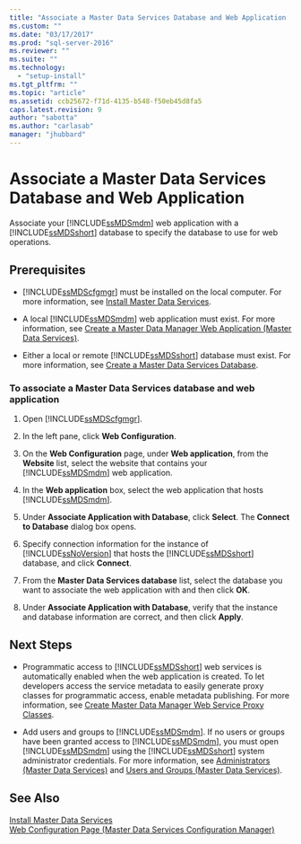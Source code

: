 ```yaml
---
title: "Associate a Master Data Services Database and Web Application | Microsoft Docs"
ms.custom: ""
ms.date: "03/17/2017"
ms.prod: "sql-server-2016"
ms.reviewer: ""
ms.suite: ""
ms.technology: 
  - "setup-install"
ms.tgt_pltfrm: ""
ms.topic: "article"
ms.assetid: ccb25672-f71d-4135-b548-f50eb45d8fa5
caps.latest.revision: 9
author: "sabotta"
ms.author: "carlasab"
manager: "jhubbard"
---
```

# Associate a Master Data Services Database and Web Application
  Associate your [!INCLUDE[ssMDSmdm](../../includes/ssmdsmdm-md.md)] web application with a [!INCLUDE[ssMDSshort](../../includes/ssmdsshort-md.md)] database to specify the database to use for web operations.  
  
## Prerequisites  
  
-   [!INCLUDE[ssMDScfgmgr](../../includes/ssmdscfgmgr-md.md)] must be installed on the local computer. For more information, see [Install Master Data Services](../../master-data-services/install-windows/install-master-data-services.md).  
  
-   A local [!INCLUDE[ssMDSmdm](../../includes/ssmdsmdm-md.md)] web application must exist. For more information, see [Create a Master Data Manager Web Application &#40;Master Data Services&#41;](../../master-data-services/install-windows/create-a-master-data-manager-web-application-master-data-services.md).  
  
-   Either a local or remote [!INCLUDE[ssMDSshort](../../includes/ssmdsshort-md.md)] database must exist. For more information, see [Create a Master Data Services Database](../../master-data-services/install-windows/create-a-master-data-services-database.md).  
  
### To associate a Master Data Services database and web application  
  
1.  Open [!INCLUDE[ssMDScfgmgr](../../includes/ssmdscfgmgr-md.md)].  
  
2.  In the left pane, click **Web Configuration**.  
  
3.  On the **Web Configuration** page, under **Web application**, from the **Website** list, select the website that contains your [!INCLUDE[ssMDSmdm](../../includes/ssmdsmdm-md.md)] web application.  
  
4.  In the **Web application** box, select the web application that hosts [!INCLUDE[ssMDSmdm](../../includes/ssmdsmdm-md.md)].  
  
5.  Under **Associate Application with Database**, click **Select**. The **Connect to Database** dialog box opens.  
  
6.  Specify connection information for the instance of [!INCLUDE[ssNoVersion](../../includes/ssnoversion-md.md)] that hosts the [!INCLUDE[ssMDSshort](../../includes/ssmdsshort-md.md)] database, and click **Connect**.  
  
7.  From the **Master Data Services database** list, select the database you want to associate the web application with and then click **OK**.  
  
8.  Under **Associate Application with Database**, verify that the instance and database information are correct, and then click **Apply**.  
  
## Next Steps  
  
-   Programmatic access to [!INCLUDE[ssMDSshort](../../includes/ssmdsshort-md.md)] web services is automatically enabled when the web application is created. To let developers access the service metadata to easily generate proxy classes for programmatic access, enable metadata publishing. For more information, see [Create Master Data Manager Web Service Proxy Classes](../../master-data-services/develop/create-master-data-manager-web-service-proxy-classes.md).  
  
-   Add users and groups to [!INCLUDE[ssMDSmdm](../../includes/ssmdsmdm-md.md)]. If no users or groups have been granted access to [!INCLUDE[ssMDSmdm](../../includes/ssmdsmdm-md.md)], you must open [!INCLUDE[ssMDSmdm](../../includes/ssmdsmdm-md.md)] using the [!INCLUDE[ssMDSshort](../../includes/ssmdsshort-md.md)] system administrator credentials. For more information, see [Administrators &#40;Master Data Services&#41;](../../master-data-services/administrators-master-data-services.md) and [Users and Groups &#40;Master Data Services&#41;](../../master-data-services/users-and-groups-master-data-services.md).  
  
## See Also  
 [Install Master Data Services](../../master-data-services/install-windows/install-master-data-services.md)   
 [Web Configuration Page &#40;Master Data Services Configuration Manager&#41;](../../master-data-services/web-configuration-page-master-data-services-configuration-manager.md)  
  
  